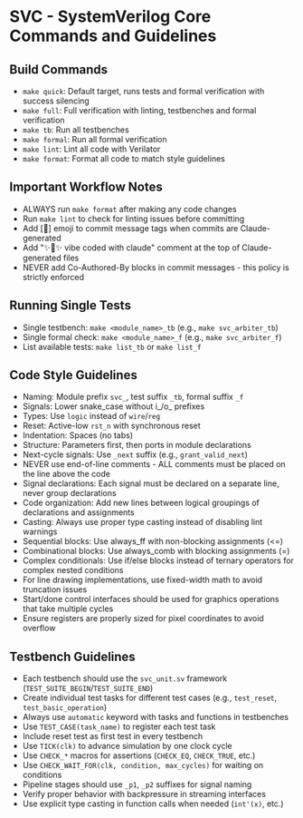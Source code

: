 # SVC - SystemVerilog Core Commands and Guidelines

## Build Commands

- `make quick`: Default target, runs tests and formal verification with success silencing
- `make full`: Full verification with linting, testbenches and formal verification
- `make tb`: Run all testbenches
- `make formal`: Run all formal verification
- `make lint`: Lint all code with Verilator
- `make format`: Format all code to match style guidelines

## Important Workflow Notes

- ALWAYS run `make format` after making any code changes
- Run `make lint` to check for linting issues before committing
- Add [🤖] emoji to commit message tags when commits are Claude-generated
- Add "✨🤖✨ vibe coded with claude" comment at the top of Claude-generated files
- NEVER add Co-Authored-By blocks in commit messages - this policy is strictly enforced

## Running Single Tests

- Single testbench: `make <module_name>_tb` (e.g., `make svc_arbiter_tb`)
- Single formal check: `make <module_name>_f` (e.g., `make svc_arbiter_f`)
- List available tests: `make list_tb` or `make list_f`

## Code Style Guidelines

- Naming: Module prefix `svc_`, test suffix `_tb`, formal suffix `_f`
- Signals: Lower snake_case without i_/o_ prefixes
- Types: Use `logic` instead of `wire`/`reg`
- Reset: Active-low `rst_n` with synchronous reset
- Indentation: Spaces (no tabs)
- Structure: Parameters first, then ports in module declarations
- Next-cycle signals: Use `_next` suffix (e.g., `grant_valid_next`)
- NEVER use end-of-line comments - ALL comments must be placed on the line above the code
- Signal declarations: Each signal must be declared on a separate line, never group declarations
- Code organization: Add new lines between logical groupings of declarations and assignments
- Casting: Always use proper type casting instead of disabling lint warnings
- Sequential blocks: Use always_ff with non-blocking assignments (<=)
- Combinational blocks: Use always_comb with blocking assignments (=)
- Complex conditionals: Use if/else blocks instead of ternary operators for complex nested conditions
- For line drawing implementations, use fixed-width math to avoid truncation issues
- Start/done control interfaces should be used for graphics operations that take multiple cycles
- Ensure registers are properly sized for pixel coordinates to avoid overflow

## Testbench Guidelines

- Each testbench should use the `svc_unit.sv` framework (`TEST_SUITE_BEGIN`/`TEST_SUITE_END`)
- Create individual test tasks for different test cases (e.g., `test_reset`, `test_basic_operation`)
- Always use `automatic` keyword with tasks and functions in testbenches
- Use `TEST_CASE(task_name)` to register each test task
- Include reset test as first test in every testbench
- Use `TICK(clk)` to advance simulation by one clock cycle
- Use `CHECK_*` macros for assertions (`CHECK_EQ`, `CHECK_TRUE`, etc.)
- Use `CHECK_WAIT_FOR(clk, condition, max_cycles)` for waiting on conditions
- Pipeline stages should use `_p1`, `_p2` suffixes for signal naming
- Verify proper behavior with backpressure in streaming interfaces
- Use explicit type casting in function calls when needed (`int'(x)`, etc.)

